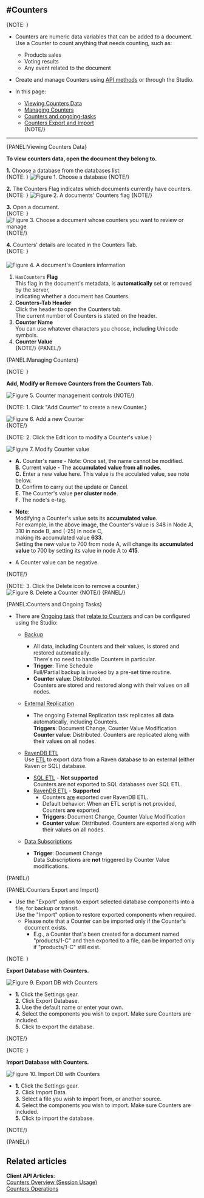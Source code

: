 ﻿#Counters
---

{NOTE: }

* Counters are numeric data variables that can be added to a document.  
  Use a Counter to count anything that needs counting, such as:
   * Products sales  
   * Voting results  
   * Any event related to the document  

* Create and manage Counters using [API methods](../../../../../client-api/session/counters/overview) or through the Studio.  

* In this page:  
  * [Viewing Counters Data](../../../../../studio/database/documents/document-view/additional-features/counters#viewing-counters-data)  
  * [Managing Counters](../../../../../studio/database/documents/document-view/additional-features/counters#managing-counters)  
  * [Counters and ongoing-tasks](../../../../../studio/database/documents/document-view/additional-features/counters#counters-and-ongoing-tasks)  
  * [Counters Export and Import](../../../../../studio/database/documents/document-view/additional-features/counters#counters-export-and-import)  
{NOTE/}

---

{PANEL:Viewing Counters Data}

**To view counters data, open the document they belong to.**

**1.** Choose a database from the databases list:  
{NOTE: }
![Figure 1. Choose a database](images/counters-1-DBs-list.png)
{NOTE/}

**2.** The Counters Flag indicates which documents currently have counters.  
{NOTE: }
![Figure 2. A documents' Counters flag](images/counters-2-documents-list-counters-flag.png)
{NOTE/}

**3.** Open a document.  
{NOTE: }
![Figure 3. Choose a document whose counters you want to review or manage](images/counters-3-documents-list.png)
{NOTE/}

**4.** Counters' details are located in the Counters Tab.  
{NOTE: }
####    

![Figure 4. A document's Counters information](images/counters-4-document-view.png)
<br/>

1. `HasCounters` **Flag**  
    This flag in the document's metadata, is **automatically** set or removed by the server,  
    indicating whether a document has Counters.  
2. **Counters-Tab Header**  
   Click the header to open the Counters tab.  
   The current number of Counters is stated on the header.  
3. **Counter Name**  
   You can use whatever characters you choose, including Unicode symbols.  
4. **Counter Value**  
{NOTE/}
{PANEL/}

{PANEL:Managing Counters}

{NOTE: }

**Add, Modify or Remove Counters from the Counters Tab.**

![Figure 5. Counter management controls](images/counters-5-management-controls.png)
{NOTE/}

{NOTE: 1. Click "Add Counter" to create a new Counter.}

![Figure 6. Add a new Counter](images/counters-6-add-new-counter.png)  
{NOTE/}

{NOTE: 2. Click the Edit icon to modify a Counter's value.}

![Figure 7. Modify Counter value](images/counters-7-modify-counter-value.png)  

* 
  **A.** Counter's name - Note: Once set, the name cannot be modified.  
  **B.** Current value - The **accumulated value from all nodes**.  
  **C.** Enter a new value here. This value is the acculated value, see note below.  
  **D.** Confirm to carry out the update or Cancel.  
  **E.** The Counter's value **per cluster node**.  
  **F.** The node's e-tag.  


* **Note**:  
  Modifying a Counter's value sets its **accumulated value**.  
  For example, in the above image, the Counter's value is 348 in Node A, 310 in node B, and (-25) in node C,  
  making its accumulated value **633**.  
  Setting the new value to 700 from node A, will change its **accumulated value** to 700 by setting its value in node A to **415**.  

* A Counter value can be negative.  

{NOTE/}

{NOTE: 3. Click the Delete icon to remove a counter.}
![Figure 8. Delete a Counter](images/counters-8-delete-counter.png)
{NOTE/}
{PANEL/}

{PANEL:Counters and Ongoing Tasks}

 * There are [Ongoing task](../../../../../studio/database/tasks/ongoing-tasks/general-info) that [relate to Counters](../../../../../client-api/session/counters/counters-and-other-features#counters-and-ongoing-tasks) and can be configured using the Studio:  
   * [Backup](../../../../../studio/database/tasks/ongoing-tasks/backup-task)  
     * All data, including Counters and their values, is stored and restored automatically.  
       There's no need to handle Counters in particular.  
     * **Trigger**: Time Schedule  
                    Full/Partial backup is invoked by a pre-set time routine.  
     * **Counter value**: Distributed.  
                          Counters are stored and restored along with their values on all nodes. 

   * [External Replication](../../../../../studio/database/tasks/ongoing-tasks/external-replication-task)  
     * The ongoing External Replication task replicates all data automatically, including Counters.  
       **Triggers**: Document Change,
                     Counter Value Modification  
       **Counter value**: Distributed.
                          Counters are replicated along with their values on all nodes. 

   * [RavenDB ETL](../../../../../studio/database/tasks/ongoing-tasks/ravendb-etl-task)  
     Use [ETL](../../../server/ongoing-tasks/etl/basics) to export data from a Raven database to an external (either Raven or SQL) database.  
     * [SQL ETL](../../../server/ongoing-tasks/etl/sql) - **Not supported**  
                Counters are not exported to SQL databases over SQL ETL.  
     * [RavenDB ETL](../../../server/ongoing-tasks/etl/raven) - **Supported**  
         * Counters [are](../../../server/ongoing-tasks/etl/raven#counters) exported over RavenDB ETL.  
         * Default behavior: When an ETL script is not provided, Counters **are** exported.  
         * **Triggers**: Document Change,
                         Counter Value Modification  
         * **Counter value**: Distributed.
                              Counters are exported along with their values on all nodes. 

   * [Data Subscriptions](../../../client-api/data-subscriptions/what-are-data-subscriptions#data-subscriptions)  
       * **Trigger**: Document Change  
                      Data Subscriptions are **not** triggered by Counter Value modifications.  

{PANEL/}

{PANEL:Counters Export and Import}

* Use the "Export" option to export selected database components into a file, for backup or transit.  
  Use the "Import" option to restore exported components when required.  
   * Please note that a Counter can be imported only if the Counter's document exists.  
       * E.g., a Counter that's been created for a document named "products/1-C" and then exported to a file, can be imported only if "products/1-C" still exist.  

{NOTE: }

**Export Database with Counters.**

![Figure 9. Export DB with Counters](images/counters-9-export.png)

* 
  **1.** Click the Settings gear.  
  **2.** Click Export Database.  
  **3.** Use the default name or enter your own.  
  **4.** Select the components you wish to export. Make sure Counters are included.  
  **5.** Click to export the database.  

{NOTE/}

{NOTE: }

**Import Database with Counters.**

![Figure 10. Import DB with Counters](images/counters-10-import.png)

* 
  **1.** Click the Settings gear.  
  **2.** Click Import Data.  
  **3.** Select a file you wish to import from, or another source.  
  **4.** Select the components you wish to import. Make sure Counters are included.  
  **5.** Click to import the database.  

{NOTE/}

{PANEL/}


## Related articles
**Client API Articles**:  
[Counters Overview (Session Usage)](../../../../../client-api/session/counters/overview)  
[Counters Operations](../../../../../client-api/operations/counters/get-counters#operations--counters--how-to-get-counters)  
